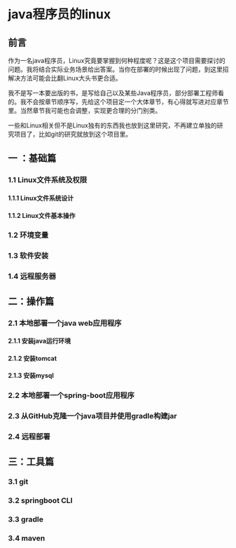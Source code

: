 # java程序员的linux

## 前言

 作为一名java程序员，Linux究竟要掌握到何种程度呢？这是这个项目需要探讨的问题。我将结合实际业务场景给出答案。当你在部署的时候出现了问题，到这里招解决方法可能会比翻Linux大头书更合适。
 
我不是写一本要出版的书，是写给自己以及某些Java程序员，部分部署工程师看的。我不会按章节顺序写，先给这个项目定一个大体章节，有心得就写进对应章节里。当然章节我可能也会调整，实现更合理的分门别类。
 
一些和Linux相关但不是Linux独有的东西我也放到这里研究，不再建立单独的研究项目了，比如git的研究就放到这个项目里。 
 
## 一 ：基础篇

### 1.1 Linux文件系统及权限

#### 1.1.1 Linux文件系统设计

#### 1.1.2 Linux文件基本操作

### 1.2 环境变量


### 1.3 软件安装


### 1.4 远程服务器

## 二：操作篇

### 2.1 本地部署一个java web应用程序

#### 2.1.1 安装java运行环境

#### 2.1.2 安装tomcat

#### 2.1.3 安装mysql

### 2.2 本地部署一个spring-boot应用程序

### 2.3 从GitHub克隆一个java项目并使用gradle构建jar

### 2.4 远程部署


## 三：工具篇

### 3.1 git

### 3.2 springboot CLI

### 3.3 gradle

### 3.4 maven
